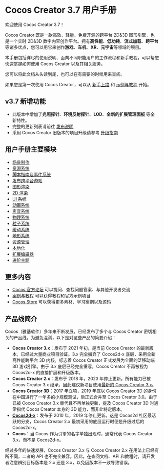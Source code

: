 # Cocos Creator 3.7 用户手册

欢迎使用 Cocos Creator 3.7！

Cocos Creator 既是一款高效、轻量、免费开源的跨平台 2D&3D 图形引擎，也是一个实时 2D&3D 数字内容创作平台。拥有**高性能**、**低功耗**、**流式加载**、**跨平台**等诸多优点，您可以用它来创作**游戏**、**车机**、**XR**、**元宇宙**等领域的项目。

本手册包括详尽的使用说明、面向不同职能用户的工作流程和新手教程，可以帮您快速掌握如何使用 Cocos Creator 以及其相关服务。

您可以将此文档从头读到尾，也可以在有需要的时候用来查阅。

如果您是第一次使用 Cocos Creator，可以从 [新手上路](getting-started/index.md) 和 [示例与教程](./cases-and-tutorials/index.md) 开始。

## v3.7 新增功能

- 此版本中增加了**光照探针**、**环境反射探针**、**LOD**、**全新的扩展管理面板** 等全新特性。
- 完整的更新列表请前往 [发布说明](https://www.cocos.com/creator-download)
- 采用 Cocos Creator 旧版本的项目升级请参考 [升级指南](./release-notes/index.md)

## 用户手册主要模块

- [场景制作](concepts/scene/index.md)
- [资源系统](asset/index.md)
- [脚本指南及事件系统](scripting/index.md)
- [发布跨平台游戏](editor/publish/index.md)
- [图形渲染](module-map/graphics.md)
- [2D 渲染](2d-object/2d-render/index.md)
- [UI 系统](2d-object/ui-system/index.md)
- [动画系统](animation/index.md)
- [声音系统](audio-system/overview.md)
- [物理系统](physics/index.md)
- [粒子系统](particle-system/index.md)
- [缓动系统](tween/index.md)
- [地形系统](editor/terrain/index.md)
- [资源管理](asset/asset-manager.md)
- [本地化](editor/l10n/overview.md)
- [扩展编辑器](editor/extension/readme.md)
- [进阶主题](advanced-topics/index.md)

## 更多内容

- [Cocos 官方论坛](https://forum.cocos.org/) 可以提问、查找问题答案、与其他开发者交流
- [案例与教程](./cases-and-tutorials/index.md) 可以获得教程和官方示例项目
- [Cocos Store](https://store.cocos.com) 可以获得更多素材、学习案例以及源码

## 产品线简介

Cocos（雅基软件）多年来不断发展，已经发布了多个与 Cocos Creator 密切相关的产品线。为避免混淆，以下是对这些产品的简要介绍：
- **Cocos Creator 3.x**：发布于 2021 年初，是当前 Cocos Creator 的最新版本，已经过大量商业项目验证。3.x 完全摒弃了 Cocos2d-x 底层，采用全新高性能跨平台 3D 内核，标志着 Cocos Creator 正式发展为全面的泛移动端 3D 游戏引擎。由于 3.x 底层已经完全重写，Cocos Creator 不再被视为 Cocos2d-x 的直接扩展和升级版本。
- **Cocos Creator 2.x**：发布于 2018 年，2023 年停止更新。所有能力已被 Cocos Creator 3.x 继承，因此建议新项目使用[最新的 Cocos Creator 3.x](https://www.cocos.com/creator-download)。
- **Cocos Creator 3D**：2017 年立项，2019 年底以 Cocos Creator 3D 的身份在中国进行了一年多的小规模测试，后正式合并至 Cocos Creator 3.0。由于已被 Cocos Creator 3.x 替代且不再单独更新，提及 Cocos Creator 3D 时通常指代 Cocos Creator 本身的 3D 能力，而非此特定版本。
- **[Cocos2d-x](https://www.cocos.com/cocos2d-x)**：发布于 2010 年，2019 年停止更新。这是 Cocos2d 社区最活跃的分支，Cocos Creator 2.x 最初采用的底层运行时便是升级过后的 Cocos2d-x。
- **Cocos**：当 Cocos 作为引擎的名字单独出现时，通常代表 Cocos Creator 3.x，而不是 Cocos2d-x。

经过多年的快速发展，Cocos Creator 3.x 与 Cocos Creator 2.x 在用法上已经有所不同，二者的 API 也不完全兼容。因此，在查阅文档、API 和教程时，请开发者注意辨别目标版本是 2.x 还是 3.x，以免因版本不一致导致错误。
